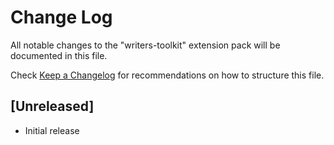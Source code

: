 # Change Log

All notable changes to the "writers-toolkit" extension pack will be documented in this file.

Check [Keep a Changelog](http://keepachangelog.com/) for recommendations on how to structure this file.

## [Unreleased]

- Initial release
